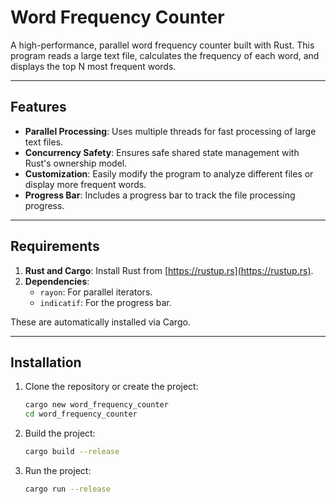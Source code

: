 # Word Frequency Counter

A high-performance, parallel word frequency counter built with Rust. This program reads a large text file, calculates the frequency of each word, and displays the top N most frequent words.

---

## Features

- **Parallel Processing**: Uses multiple threads for fast processing of large text files.
- **Concurrency Safety**: Ensures safe shared state management with Rust's ownership model.
- **Customization**: Easily modify the program to analyze different files or display more frequent words.
- **Progress Bar**: Includes a progress bar to track the file processing progress.

---

## Requirements

1. **Rust and Cargo**: Install Rust from [https://rustup.rs](https://rustup.rs).
2. **Dependencies**:
   - `rayon`: For parallel iterators.
   - `indicatif`: For the progress bar.

These are automatically installed via Cargo.

---

## Installation

1. Clone the repository or create the project:
   ```bash
   cargo new word_frequency_counter
   cd word_frequency_counter
2. Build the project: 
    ```bash  
    cargo build --release
    ```
3. Run the project:
    ```bash
    cargo run --release

